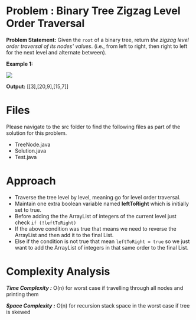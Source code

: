 # Problem : Binary Tree Zigzag Level Order Traversal
**Problem Statement:** 
Given the  `root`  of a binary tree, return  _the zigzag level order traversal of its nodes' values_. (i.e., from left to right, then right to left for the next level and alternate between).

**Example 1:**

![](https://assets.leetcode.com/uploads/2021/02/19/tree1.jpg)

**Output:** [[3],[20,9],[15,7]]


# Files
Please navigate to the src folder to find the following files as part of the solution for this problem.

 - TreeNode.java  
 - Solution.java 
 - Test.java


# Approach
-   Traverse the tree level by level, meaning go for level order traversal.
-   Maintain one extra boolean variable named **leftToRight** which is initially set to true. 
-   Before adding the the ArrayList of integers of the current level just check `if (!leftToRight)`
-   If the above condition was true that means we need to reverse the ArrayList and then add it to the final List.
-   Else if the condition is not true that mean `leftToRight = true` so we just want to add the ArrayList of integers in that same order to the final List.

# Complexity Analysis
***Time Complexity :***  O(n) for worst case if travelling through all nodes and printing them

***Space Complexity :*** O(n) for recursion stack space in the worst case if tree is skewed
